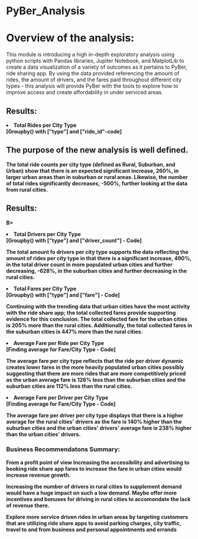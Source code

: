 # PyBer_Analysis

# Overview of the analysis:
This module is introducing a high in-depth exploratory analysis using python scripts with Pandas libraries, Jupiter Notebook, and MatplotLib to create a data visualization of a variety of outcomes as it pertains to PyBer, ride sharing app. By using the data provided referencing the amount of rides, the amount of drivers, and the fares paid throughout different city types - this analysis will provide PyBer with the tools to explore how to improve access and create affordability in under serviced areas.
## Results: 
<B><li>Total Rides per City Type </li><B>
[Groupby() with ["type"] and ["ride_id"-code]

## The purpose of the new analysis is well defined. 
The total ride counts per city type (defined as Rural, Suburban, and Urban) show that there is an expected significant increase, 260%, in larger urban areas than in suburban or rural areas. Likewise, the number of total rides significantly decreases, -500%, further looking at the data from rural cities.
## Results:
B><li>Total Drivers per City Type</li></B>
[Groupby() with ["type"] and ["driver_count"] - Code]

The total amount fo drivers per city type supports the data reflecting the amount of rides per city type in that there is a significant increase, 490%, in the total driver count in more populated urban cities and further decreasing, -628%, in the suburban cities and further decreasing in the rural cities.  

<B><li>Total Fares per City Type</li></B>
[Groupby() with ["type"] and ["fare"] - Code]

Continuing with the trending data that urban cities have the most activity with the ride share app; the total collected fares provide supporting evidence for this conclusion. The total collected fare for the urban cities is 205% more than the rural cities. Additionally, the total collected fares in the suburban cities is 447% more than the rural cities.  

<B><li>Average Fare per Ride per City Type</li></B>
[Finding average for Fare/City Type - Code]

The average fare per city type reflects that the ride per driver dynamic creates lower fares in the more heavily populated urban cities possibly suggesting that there are more rides that are more competitively priced as the urban average fare is 126% less than the suburban cities and the suburban cities are 112% less than the rural cities.

<B><li>Average Fare per Driver per City Type</li></B>
[Finding average for Fare/City Type - Code]


The average fare per driver per city type displays that there is a higher average for the rural cities' drivers as the fare is 140% higher than the suburban cities and the urban cities' drivers' average fare is 238% higher than the urban cities' drivers.  


### Business Recommendatons Summary:

From a profit point of view Increasing the accessibility and advertising to booking ride share app fares to increase the fare in urban cities would increase revenue growth. 

Increasing the number of drivers in rural cities to supplement demand would have a huge impact on such a low demand. Maybe offer more incentives and bonuses for driving in rural cities to accomondate the lack of revenue there. 

Explore more service driven rides in urban areas by targeting customers that are utilizing ride share apps to avoid parking charges, city traffic, travel to and from business and personal appointments and errands

